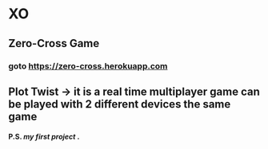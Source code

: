 # XO
## Zero-Cross Game
### goto https://zero-cross.herokuapp.com
## Plot Twist -> it is a real time multiplayer game can be played with 2 different devices the same game
#### P.S. _my first project_ .
